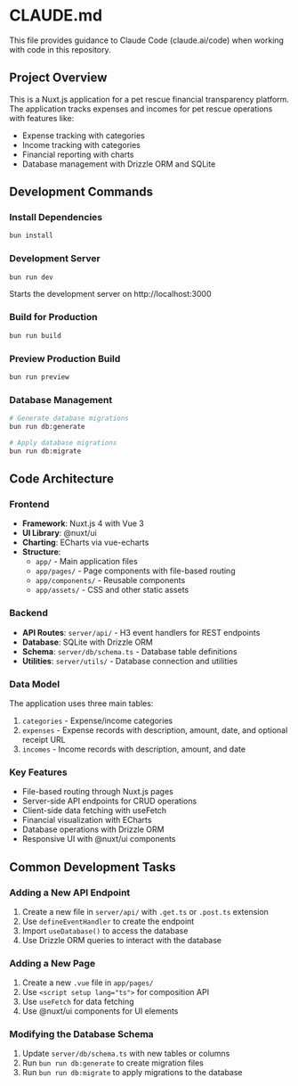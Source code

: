 # CLAUDE.md

This file provides guidance to Claude Code (claude.ai/code) when working with code in this repository.

## Project Overview

This is a Nuxt.js application for a pet rescue financial transparency platform. The application tracks expenses and incomes for pet rescue operations with features like:

- Expense tracking with categories
- Income tracking with categories
- Financial reporting with charts
- Database management with Drizzle ORM and SQLite

## Development Commands

### Install Dependencies
```bash
bun install
```

### Development Server
```bash
bun run dev
```
Starts the development server on http://localhost:3000

### Build for Production
```bash
bun run build
```

### Preview Production Build
```bash
bun run preview
```

### Database Management
```bash
# Generate database migrations
bun run db:generate

# Apply database migrations
bun run db:migrate
```

## Code Architecture

### Frontend
- **Framework**: Nuxt.js 4 with Vue 3
- **UI Library**: @nuxt/ui
- **Charting**: ECharts via vue-echarts
- **Structure**: 
  - `app/` - Main application files
  - `app/pages/` - Page components with file-based routing
  - `app/components/` - Reusable components
  - `app/assets/` - CSS and other static assets

### Backend
- **API Routes**: `server/api/` - H3 event handlers for REST endpoints
- **Database**: SQLite with Drizzle ORM
- **Schema**: `server/db/schema.ts` - Database table definitions
- **Utilities**: `server/utils/` - Database connection and utilities

### Data Model
The application uses three main tables:
1. `categories` - Expense/income categories
2. `expenses` - Expense records with description, amount, date, and optional receipt URL
3. `incomes` - Income records with description, amount, and date

### Key Features
- File-based routing through Nuxt.js pages
- Server-side API endpoints for CRUD operations
- Client-side data fetching with useFetch
- Financial visualization with ECharts
- Database operations with Drizzle ORM
- Responsive UI with @nuxt/ui components

## Common Development Tasks

### Adding a New API Endpoint
1. Create a new file in `server/api/` with `.get.ts` or `.post.ts` extension
2. Use `defineEventHandler` to create the endpoint
3. Import `useDatabase()` to access the database
4. Use Drizzle ORM queries to interact with the database

### Adding a New Page
1. Create a new `.vue` file in `app/pages/`
2. Use `<script setup lang="ts">` for composition API
3. Use `useFetch` for data fetching
4. Use @nuxt/ui components for UI elements

### Modifying the Database Schema
1. Update `server/db/schema.ts` with new tables or columns
2. Run `bun run db:generate` to create migration files
3. Run `bun run db:migrate` to apply migrations to the database